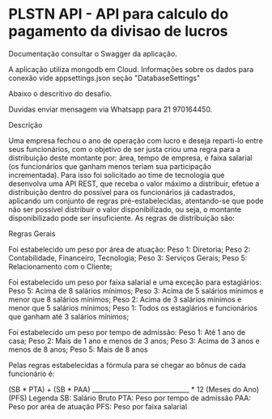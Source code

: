 # PLSTN API - API para calculo do pagamento da divisao de lucros

Documentação consultar o Swagger da aplicação.

A aplicação utiliza mongodb em Cloud. Informações sobre os dados para conexão vide appsettings.json seção "DatabaseSettings"

Abaixo o descritivo do desafio.

Duvidas enviar mensagem via Whatsapp para 21 970164450.

Descrição

Uma empresa fechou o ano de operação com lucro e deseja reparti-lo entre seus funcionários, com o objetivo de ser justa criou uma regra para a distribuição deste montante por: área, tempo de empresa, e faixa salarial (os funcionários que ganham menos teriam sua participação incrementada).
Para isso foi solicitado ao time de tecnologia que desenvolva uma API REST, que receba o valor máximo a distribuir, efetue a distribuição dentro do possível para os funcionários já cadastrados, aplicando um conjunto de regras pré-estabelecidas, atentando-se que pode não ser possível distribuir o valor disponibilizado, ou seja, o montante disponibilizado pode ser insuficiente.
As regras de distribuição são:

Regras Gerais

Foi estabelecido um peso por área de atuação:
Peso 1: Diretoria;
Peso 2: Contabilidade, Financeiro, Tecnologia; Peso 3: Serviços Gerais;
Peso 5: Relacionamento com o Cliente;

Foi estabelecido um peso por faixa salarial e uma exceção para estagiários:
Peso 5: Acima de 8 salários mínimos;
Peso 3: Acima de 5 salários mínimos e menor que 8 salários mínimos;
Peso 2: Acima de 3 salários mínimos e menor que 5 salários mínimos;
Peso 1: Todos os estagiários e funcionários que ganham até 3 salários mínimos;

Foi estabelecido um peso por tempo de admissão:
Peso 1: Até 1 ano de casa;
Peso 2: Mais de 1 ano e menos de 3 anos; Peso 3: Acima de 3 anos e menos de 8 anos; Peso 5: Mais de 8 anos


Pelas regras estabelecidas a fórmula para se chegar ao bônus de cada funcionário é:

(SB * PTA) + (SB * PAA)
______________________________  * 12 (Meses do Ano)
(PFS)
Legenda
SB: Salário Bruto
PTA: Peso por tempo de admissão
PAA: Peso por aréa de atuação
PFS: Peso por faixa salarial
